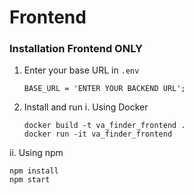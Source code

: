 # Frontend

### Installation Frontend ONLY
1. Enter your base URL in `.env`
   ```
   BASE_URL = 'ENTER YOUR BACKEND URL';
   ```
2. Install and run
i. Using Docker
   ```
   docker build -t va_finder_frontend .
   docker run -it va_finder_frontend
   ```
ii. Using npm
   ```
   npm install
   npm start
   ```
